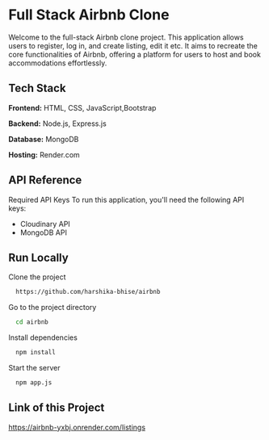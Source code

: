 
# Full Stack Airbnb Clone

Welcome to the full-stack Airbnb clone project. This application allows users to register, log in, and create listing, edit it etc. It aims to recreate the core functionalities of Airbnb, offering a platform for users to host and book accommodations effortlessly.


## Tech Stack

**Frontend:** HTML, CSS, JavaScript,Bootstrap

**Backend:** Node.js, Express.js

**Database:** MongoDB

**Hosting:** Render.com


## API Reference

Required API Keys To run this application, you'll need the following API keys:

- Cloudinary API
- MongoDB API
## Run Locally

Clone the project

```bash
  https://github.com/harshika-bhise/airbnb
```

Go to the project directory

```bash
  cd airbnb
```

Install dependencies

```bash
  npm install
```

Start the server

```bash
  npm app.js
```


## Link of this Project
https://airbnb-yxbj.onrender.com/listings
